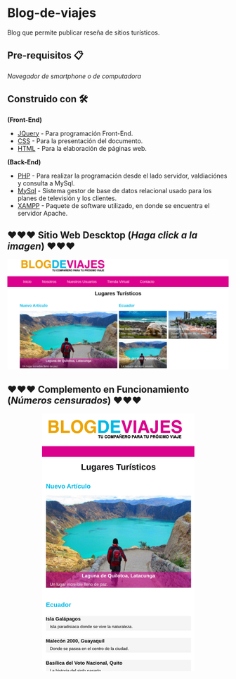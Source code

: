 # Blog-de-viajes
Blog que permite publicar reseña de sitios turísticos.

## Pre-requisitos 📋
_Navegador de smartphone o de computadora_

## Construido con 🛠️
**(Front-End)**
* [JQuery](https://jquery.com/) - Para programación Front-End.
* [CSS](https://www.w3.org/Style/CSS/Overview.en.html) - Para la presentación del documento.
* [HTML](https://rometools.github.io/rome/) - Para la elaboración de páginas web.

**(Back-End)**
* [PHP](https://www.php.net/) - Para realizar la programación desde el lado servidor, valdiaciónes y consulta a MySql.
* [MySql](https://www.mysql.com/) - Sistema gestor de base de datos relacional usado para los planes de televisión y los clientes.
* [XAMPP](https://www.apachefriends.org/es/index.html) - Paquete de software utilizado, en donde se encuentra el servidor Apache.


## ❤️❤️❤️ Sitio Web Descktop (_Haga click a la imagen_) ❤️❤️❤️
[![Sitio web](img/blog-viajes-desktop.png)](https://)

## ❤️❤️❤️ Complemento en Funcionamiento (_Números censurados_) ❤️❤️❤️
<p align="center">
  <img src="img/blog-de-viajes-mobile.png">
</p>
